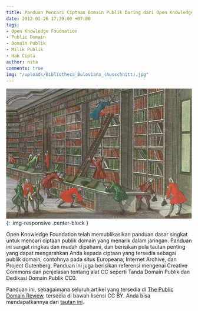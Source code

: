 ```yaml
---
title: Panduan Mencari Ciptaan Domain Publik Daring dari Open Knowledge
date: 2012-01-26 17:39:00 +07:00
tags:
- Open Knowledge Foudnation
- Public Domain
- Domain Publik
- Milik Publik
- Hak Cipta
author: nita
comments: true
img: "/uploads/Bibliotheca_Buloviana_(Ausschnitt).jpg"
---
```


![Bibliotheca_Buloviana_(Ausschnitt).jpg](/uploads/Bibliotheca_Buloviana_(Ausschnitt).jpg){: .img-responsive .center-block }

Open Knowledge Foundation telah memublikasikan panduan dasar singkat untuk mencari ciptaan publik domain yang menarik dalam jaringan. Panduan ini sangat ringkas dan mudah dipahami, dan berisikan pula tautan penting yang dapat mengarahkan Anda kepada ciptaan yang tersedia sebagai publik domain, contohnya pada situs Europeana, Internet Archive, dan Project Gutenberg. Panduan ini juga berisikan referensi mengenai Creative Commons dan penjelasan tentang alat CC seperti Tanda Domain Publik dan Dedikasi Domain Publik CC0.

Panduan ini, sebagaimana seluruh artikel yang tersedia di [The Public Domain Review](http://publicdomainreview.org/), tersedia di bawah lisensi CC BY. Anda bisa mendapatkannya dari [tautan ini](http://publicdomainreview.org/guide-to-finding-interesting-public-domain-works-online/).

